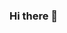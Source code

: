 ### Hi there 👋

<!--
**ipfs-website-demo/ipfs-website-demo** is a ✨ _special_ ✨ repository because its `README.md` (this file) appears on your GitHub profile.

Here are some ideas to get you started:

- Go to view the website
- 🌱 I’m currently learning ...
- 👯 I’m looking to collaborate on ...
- 🤔 I’m looking for help with ...
- 💬 Ask me about ...
- 📫 How to reach me: ...
- 😄 Pronouns: ...
- ⚡ Fun fact: ...
-->
